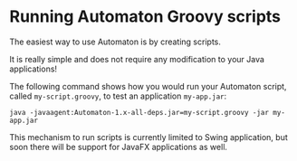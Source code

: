 # Running Automaton Groovy scripts

The easiest way to use Automaton is by creating scripts.

It is really simple and does not require any modification to your Java applications!

The following command shows how you would run your Automaton script, called `my-script.groovy`,
to test an application `my-app.jar`:

```
java -javaagent:Automaton-1.x-all-deps.jar=my-script.groovy -jar my-app.jar
```

This mechanism to run scripts is currently limited to Swing application, but soon there will be support for JavaFX applications as well.
